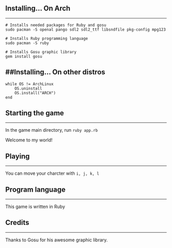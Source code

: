 ## Installing... On Arch
---
```
# Installs needed packages for Ruby and gosu
sudo pacman -S openal pango sdl2 sdl2_ttf libsndfile pkg-config mpg123

# Installs Ruby programming language
sudo pacman -S ruby

# Installs Gosu graphic library
gem install gosu
```

##Installing... On other distros
---
```
while OS != ArchLinux
	OS.uninstall
	OS.install("ARCH")
end
```

## Starting the game
---
In the game main directory, run `ruby app.rb`

Welcome to my world!

## Playing
---
You can move your charcter with `i, j, k, l`

## Program language
---
This game is written in Ruby

## Credits
---
Thanks to Gosu for his awesome graphic library.